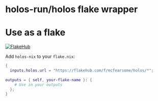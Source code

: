 # holos-run/holos flake wrapper


# Use as a flake
 
[![FlakeHub](https://img.shields.io/endpoint?url=https://flakehub.com/f/mcfearsome/holos/badge)](https://flakehub.com/flake/mcfearsome/holos)
 
Add `holos-nix` to your `flake.nix`:
 
```nix
{
  inputs.holos.url = "https://flakehub.com/f/mcfearsome/holos/*";
 
outputs = { self, your-flake-name }: {
    # Use in your outputs
  };
}
```
